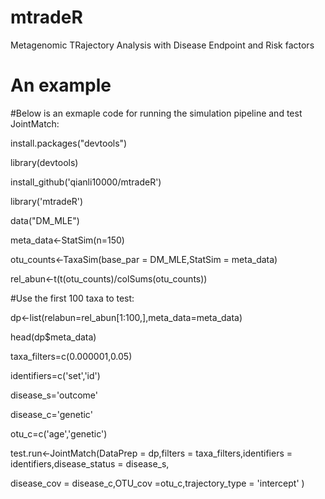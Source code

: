 # mtradeR 
Metagenomic TRajectory Analysis with Disease Endpoint and Risk factors
# An example

#Below is an exmaple code for running the simulation pipeline and test JointMatch:

install.packages("devtools")

library(devtools)

install_github('qianli10000/mtradeR')

library('mtradeR')

data("DM_MLE")

meta_data<-StatSim(n=150)

otu_counts<-TaxaSim(base_par = DM_MLE,StatSim = meta_data)

rel_abun<-t(t(otu_counts)/colSums(otu_counts))

#Use the first 100 taxa to test: 

dp<-list(relabun=rel_abun[1:100,],meta_data=meta_data)

head(dp$meta_data)

taxa_filters=c(0.000001,0.05)

identifiers=c('set','id')

disease_s='outcome'

disease_c='genetic'

otu_c=c('age','genetic')

test.run<-JointMatch(DataPrep = dp,filters = taxa_filters,identifiers = identifiers,disease_status = disease_s,

disease_cov = disease_c,OTU_cov =otu_c,trajectory_type = 'intercept' )
